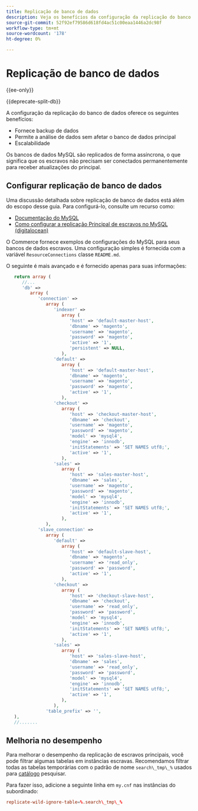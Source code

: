 ```yaml
---
title: Replicação de banco de dados
description: Veja os benefícios da configuração da replicação do banco de dados.
source-git-commit: 52f92ef79586d618fd4ac51c00eaa1446a2dc98f
workflow-type: tm+mt
source-wordcount: '178'
ht-degree: 0%

---
```



# Replicação de banco de dados

{{ee-only}}

{{deprecate-split-db}}

A configuração da replicação do banco de dados oferece os seguintes benefícios:

- Fornece backup de dados
- Permite a análise de dados sem afetar o banco de dados principal
- Escalabilidade

Os bancos de dados MySQL são replicados de forma assíncrona, o que significa que os escravos não precisam ser conectados permanentemente para receber atualizações do principal.

## Configurar replicação de banco de dados

Uma discussão detalhada sobre replicação de banco de dados está além do escopo desse guia. Para configurá-lo, consulte um recurso como:

- [Documentação do MySQL](https://dev.mysql.com/doc/refman/5.6/en/replication.html)
- [Como configurar a replicação Principal de escravos no MySQL (digitalocean)](https://www.digitalocean.com/community/tutorials/how-to-set-up-replication-in-mysql)

O Commerce fornece exemplos de configurações do MySQL para seus bancos de dados escravos. Uma configuração simples é fornecida com a variável `ResourceConnections` classe `README.md`.

O seguinte é mais avançado e é fornecido apenas para suas informações:

```php
   return array (
      //...
      'db' =>
         array (
            'connection' =>
               array (
                  'indexer' =>
                     array (
                        'host' => 'default-master-host',
                        'dbname' => 'magento',
                        'username' => 'magento',
                        'password' => 'magento',
                        'active' => '1',
                        'persistent' => NULL,
                     ),
                  'default' =>
                     array (
                        'host' => 'default-master-host',
                        'dbname' => 'magento',
                        'username' => 'magento',
                        'password' => 'magento',
                        'active' => '1',
                     ),
                  'checkout' =>
                     array (
                        'host' => 'checkout-master-host',
                        'dbname' => 'checkout',
                        'username' => 'magento',
                        'password' => 'magento',
                        'model' => 'mysql4',
                        'engine' => 'innodb',
                        'initStatements' => 'SET NAMES utf8;',
                        'active' => '1',
                     ),
                  'sales' =>
                     array (
                        'host' => 'sales-master-host',
                        'dbname' => 'sales',
                        'username' => 'magento',
                        'password' => 'magento',
                        'model' => 'mysql4',
                        'engine' => 'innodb',
                        'initStatements' => 'SET NAMES utf8;',
                        'active' => '1',
                     ),
               ),
            'slave_connection' =>
               array (
                  'default' =>
                     array (
                        'host' => 'default-slave-host',
                        'dbname' => 'magento',
                        'username' => 'read_only',
                        'password' => 'password',
                        'active' => '1',
                     ),
                  'checkout' =>
                     array (
                        'host' => 'checkout-slave-host',
                        'dbname' => 'checkout',
                        'username' => 'read_only',
                        'password' => 'password',
                        'model' => 'mysql4',
                        'engine' => 'innodb',
                        'initStatements' => 'SET NAMES utf8;',
                        'active' => '1',
                     ),
                  'sales' =>
                     array (
                        'host' => 'sales-slave-host',
                        'dbname' => 'sales',
                        'username' => 'read_only',
                        'password' => 'password',
                        'model' => 'mysql4',
                        'engine' => 'innodb',
                        'initStatements' => 'SET NAMES utf8;',
                        'active' => '1',
                     ),
                  ),
               'table_prefix' => '',
   ),
   //.......
```

## Melhoria no desempenho

Para melhorar o desempenho da replicação de escravos principais, você pode filtrar algumas tabelas em instâncias escravas. Recomendamos filtrar todas as tabelas temporárias com o padrão de nome `search\_tmp\_%` usados para [catálogo](https://glossary.magento.com/catalog) pesquisar.

Para fazer isso, adicione a seguinte linha em `my.cnf` nas instâncias do subordinado:

```conf
replicate-wild-ignore-table=%.search\_tmp\_%
```
